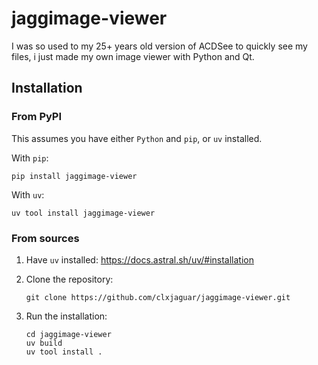 # jaggimage-viewer
I was so used to my 25+ years old version of ACDSee to quickly see my files, i just made my own image viewer with Python and Qt.

## Installation

### From PyPI

This assumes you have either `Python` and `pip`, or `uv` installed.

With `pip`:

```shell
pip install jaggimage-viewer
```

With `uv`:

```shell
uv tool install jaggimage-viewer
```

### From sources

1. Have `uv` installed: https://docs.astral.sh/uv/#installation
1. Clone the repository:

    ```shell
    git clone https://github.com/clxjaguar/jaggimage-viewer.git
    ```

1. Run the installation:

    ```shell
    cd jaggimage-viewer
    uv build
    uv tool install .
    ```